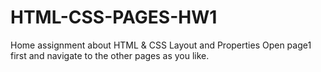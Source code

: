 # HTML-CSS-PAGES-HW1
Home assignment about HTML & CSS Layout and Properties
Open page1 first and navigate to the other pages as you like.
